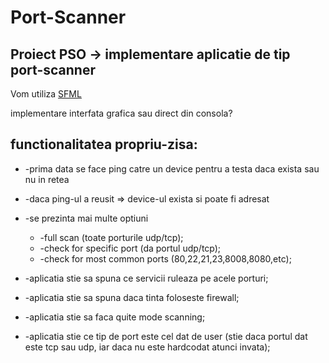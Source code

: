 # Port-Scanner
## Proiect PSO -> implementare aplicatie de tip port-scanner 

Vom utiliza [SFML](https://www.sfml-dev.org/documentation/2.5.1/group__network.php)

implementare interfata grafica sau direct din consola? 

## functionalitatea propriu-zisa:
* -prima data se face ping catre un device pentru a testa daca exista sau nu in retea
* -daca ping-ul a reusit => device-ul exista si poate fi adresat
* -se prezinta mai multe optiuni
  *	-full scan (toate porturile udp/tcp);
  *	-check for specific port (da portul udp/tcp);
  *	-check for most common ports (80,22,21,23,8008,8080,etc);

* -aplicatia stie sa spuna ce servicii ruleaza pe acele porturi;
* -aplicatia stie sa spuna daca tinta foloseste firewall;
* -aplicatia stie sa faca quite mode scanning;	
* -aplicatia stie ce tip de port este cel dat de user (stie daca portul dat este tcp sau udp, iar daca nu este hardcodat atunci invata);

